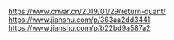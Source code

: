 https://www.cnvar.cn/2019/01/29/return-quant/
https://www.jianshu.com/p/363aa2dd3441
https://www.jianshu.com/p/b22bd9a587a2
